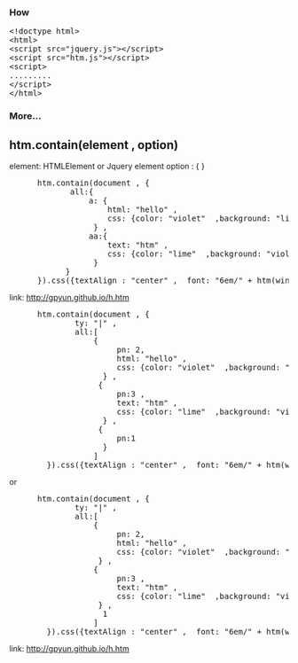 ﻿<h3> How </h3>
 <pre>
&lt;!doctype html&gt;
&lt;html&gt;
&lt;script src="jquery.js"&gt;&lt;/script&gt;
&lt;script src="htm.js"&gt;&lt;/script&gt;
&lt;script&gt;
.........
&lt;/script&gt;
&lt;/html&gt;
</pre>

<h3>More...</h3>

<h2>htm.contain(element , option)</h2>
  element: HTMLElement or Jquery element
  option : { }
<pre>
      htm.contain(document , {
             all:{
                 a: {
                     html: "hello" ,
                     css: {color: "violet"  ,background: "lime"}
                  } ,
                 aa:{
                     text: "htm" ,
                     css: {color: "lime"  ,background: "violet"}
                  }
            }
      }).css({textAlign : "center" ,  font: "6em/" + htm(window).height()/2 + "px htm"})
</pre>
link:  <a href= "h.htm"> http://gpyun.github.io/h.htm </a>
<pre>
      htm.contain(document , {
              ty: "|" , 
              all:[
                  {
                       pn: 2,
                       html: "hello" ,
                       css: {color: "violet"  ,background: "lime"}
                    } ,
                   {
                       pn:3 ,
                       text: "htm" ,
                       css: {color: "lime"  ,background: "violet"}
                    } ,
                   {
                       pn:1
                    }
                  ]
        }).css({textAlign : "center" ,  font: "6em/" + htm(window).height() + "px htm"})
</pre>
or

<pre>
      htm.contain(document , {
              ty: "|" , 
              all:[
                  {
                       pn: 2,
                       html: "hello" ,
                       css: {color: "violet"  ,background: "lime"}
                   } ,
                  {
                       pn:3 ,
                       text: "htm" ,
                       css: {color: "lime"  ,background: "violet"}
                   } ,
                    1
                  ]
        }).css({textAlign : "center" ,  font: "6em/" + htm(window).height() + "px htm"})
</pre>
link:  <a href= "h.htm"> http://gpyun.github.io/h.htm </a>